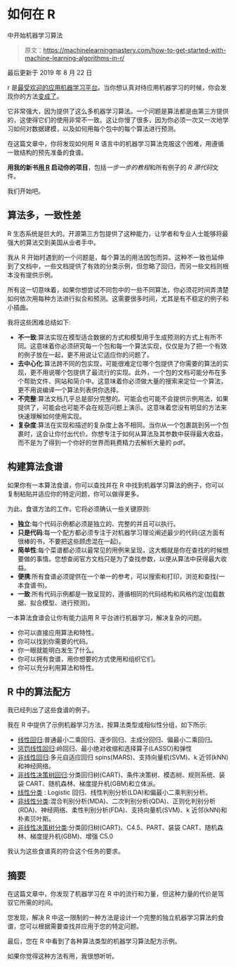 # 如何在 R

中开始机器学习算法

> 原文：<https://machinelearningmastery.com/how-to-get-started-with-machine-learning-algorithms-in-r/>

最后更新于 2019 年 8 月 22 日

r 是[最受欢迎的应用机器学习平台](https://machinelearningmastery.com/best-programming-language-for-machine-learning/ "Best Programming Language for Machine Learning")。当你想认真对待应用机器学习的时候，你会发现你的方法[变成了](https://machinelearningmastery.com/what-is-r/ "What is R")。

它非常强大，因为提供了这么多机器学习算法。一个问题是算法都是由第三方提供的，这使得它们的使用非常不一致。这让你慢了很多，因为你必须一次又一次地学习如何对数据建模，以及如何用每个包中的每个算法进行预测。

在这篇文章中，你将发现如何用 R 语言中的机器学习算法克服这个困难，用遵循一致结构的预先准备的食谱。

**用我的新书[用 R](https://machinelearningmastery.com/machine-learning-with-r/) 启动你的项目**，包括*一步一步的教程*和所有例子的 *R 源代码*文件。

我们开始吧。

## 算法多，一致性差

R 生态系统是巨大的。开源第三方包提供了这种能力，让学者和专业人士能够将最强大的算法交到美国从业者手中。

我从 R 开始时遇到的一个问题是，每个算法的用法因包而异。这种不一致也延伸到了文档中，一些文档提供了有效的分类示例，但忽略了回归，而另一些文档则根本没有提供示例。

所有这一切意味着，如果你想尝试不同包中的一些不同算法，你必须花时间弄清楚如何依次用每种方法进行拟合和预测。这需要很多时间，尤其是有不稳定的例子和小插曲。

我将这些困难总结如下:

*   **不一致**:算法实现在模型适合数据的方式和模型用于生成预测的方式上有所不同。这意味着你必须研究每一个包和每一个算法实现，仅仅是为了把一个有效的例子放在一起，更不用说让它适应你的问题了。
*   **去中心化**:算法跨不同的包实现，可能很难定位哪个包提供了你需要的算法的实现，更不用说哪个包提供了最流行的实现。此外，一个包的文档可能分布在多个帮助文件、网站和简介中。这意味着你必须做大量的搜索来定位一个算法，更不用说编译一个算法列表供你选择。
*   **不完整**:算法文档几乎总是部分完整的。可能会也可能不会提供示例用法，如果提供了，可能会也可能不会在规范问题上演示。这意味着您没有明显的方法来快速理解如何使用实现。
*   **复杂度**:算法在实现和描述的复杂度上各不相同。当你从一个包裹跳到另一个包裹时，这会让你付出代价。你想专注于如何从算法及其参数中获得最大收益，而不是为了得到一个你好的世界而耗费精力去解析大量的 pdf。

## 构建算法食谱

如果你有一本算法食谱，你可以查找并在 R 中找到机器学习算法的例子，你可以复制粘贴并适应你的特定问题，你可以做得更多。

为此，食谱方法的工作，它将必须确认一些关键原则:

*   **独立**:每个代码示例都必须是独立的、完整的并且可以执行。
*   **只是代码**:每一个配方都必须专注于对机器学习理论阐述最少的代码(这方面有很棒的书，不要把这些顾虑混在一起)。
*   **简单性**:每个菜谱都必须以最常见的用例来呈现，这大概就是你在查找的时候想要做的事情。您想查阅官方文档只是为了查找参数，以便从算法中获得最大收益。
*   **便携**:所有食谱必须提供在一个单一的参考，可以搜索和打印，浏览和查找(一本食谱书)。
*   **一致**:所有代码示例都是一致呈现的，遵循相同的代码结构和风格约定(加载数据、拟合模型、进行预测)。

一本算法食谱会让你有能力运用 R 平台进行机器学习，解决复杂的问题。

*   你可以直接应用算法和特性。
*   你可以找到你需要的代码。
*   你一眼就能明白发生了什么。
*   你可以拥有食谱，用你想要的方式使用和组织它们。
*   你可以充分利用算法和特性。

## R 中的算法配方

我已经列出了这些食谱的例子。

我在 R 中提供了示例机器学习方法，按算法类型或相似性分组，如下所示:

*   [线性回归](https://machinelearningmastery.com/linear-regression-in-r/ "Linear Regression in R"):普通最小二乘回归、逐步回归、主成分回归、偏最小二乘回归。
*   [惩罚线性回归](https://machinelearningmastery.com/penalized-regression-in-r/ "Penalized Regression in R"):岭回归、最小绝对收缩和选择算子(LASSO)和弹性
*   [非线性回归](https://machinelearningmastery.com/non-linear-regression-in-r/ "Non-Linear Regression in R"):多元自适应回归 spins(MARS)、支持向量机(SVM)、k 近邻(kNN)和神经网络。
*   [非线性决策树回归](https://machinelearningmastery.com/non-linear-regression-in-r-with-decision-trees/ "Non-Linear Regression in R with Decision Trees"):分类回归树(CART)、条件决策树、模态树、规则系统、装袋 CART、随机森林、梯度提升机(GBM)和立体派。
*   [线性分类](https://machinelearningmastery.com/linear-classification-in-r/ "Linear Classification in R") : Logistic 回归、线性判别分析(LDA)和偏最小二乘判别分析。
*   [非线性分类](https://machinelearningmastery.com/non-linear-classification-in-r/ "Non-Linear Classification in R"):混合判别分析(MDA)、二次判别分析(QDA)、正则化判别分析(RDA)、神经网络、柔性判别分析(FDA)、支持向量机(SVM)、k 近邻(kNN)和朴素贝叶斯。
*   [非线性决策树分类](https://machinelearningmastery.com/non-linear-classification-in-r-with-decision-trees/ "Non-Linear Classification in R with Decision Trees"):分类回归树(CART)、C4.5、PART、装袋 CART、随机森林、梯度提升机(GBM)、增强 C5.0

我认为这些食谱真的符合这个任务的要求。

## 摘要

在这篇文章中，你发现了机器学习在 R 中的流行和力量，但这种力量的代价是驾驭它所需的时间。

您发现，解决 R 中这一限制的一种方法是设计一个完整的独立机器学习算法的食谱，您可以根据需要查找并应用于您的特定问题。

最后，您在 R 中看到了各种算法类型的机器学习算法配方示例。

如果你觉得这种方法有用，我很想听听。